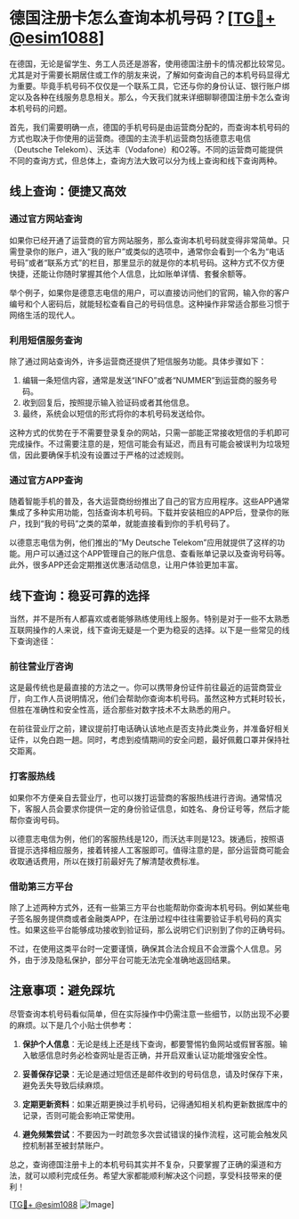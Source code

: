 # 德国注册卡怎么查询本机号码？[[TG💪+ @esim1088](https://t.me/s/esim1088)]

在德国，无论是留学生、务工人员还是游客，使用德国注册卡的情况都比较常见。尤其是对于需要长期居住或工作的朋友来说，了解如何查询自己的本机号码显得尤为重要。毕竟手机号码不仅仅是一个联系工具，它还与你的身份认证、银行账户绑定以及各种在线服务息息相关。那么，今天我们就来详细聊聊德国注册卡怎么查询本机号码的问题。

首先，我们需要明确一点，德国的手机号码是由运营商分配的，而查询本机号码的方式也取决于你使用的运营商。德国的主流手机运营商包括德意志电信（Deutsche Telekom）、沃达丰（Vodafone）和O2等。不同的运营商可能提供不同的查询方式，但总体上，查询方法大致可以分为线上查询和线下查询两种。

## 线上查询：便捷又高效

### 通过官方网站查询
如果你已经开通了运营商的官方网站服务，那么查询本机号码就变得非常简单。只需登录你的账户，进入“我的账户”或类似的选项中，通常你会看到一个名为“电话号码”或者“联系方式”的栏目，那里显示的就是你的本机号码。这种方式不仅方便快捷，还能让你随时掌握其他个人信息，比如账单详情、套餐余额等。

举个例子，如果你是德意志电信的用户，可以直接访问他们的官网，输入你的客户编号和个人密码后，就能轻松查看自己的号码信息。这种操作非常适合那些习惯于网络生活的现代人。

### 利用短信服务查询
除了通过网站查询外，许多运营商还提供了短信服务功能。具体步骤如下：
1. 编辑一条短信内容，通常是发送“INFO”或者“NUMMER”到运营商的服务号码。
2. 收到回复后，按照提示输入验证码或者其他信息。
3. 最终，系统会以短信的形式将你的本机号码发送给你。

这种方式的优势在于不需要登录复杂的网站，只需一部能正常接收短信的手机即可完成操作。不过需要注意的是，短信可能会有延迟，而且有可能会被误判为垃圾短信，因此要确保手机没有设置过于严格的过滤规则。

### 通过官方APP查询
随着智能手机的普及，各大运营商纷纷推出了自己的官方应用程序。这些APP通常集成了多种实用功能，包括查询本机号码。下载并安装相应的APP后，登录你的账户，找到“我的号码”之类的菜单，就能直接看到你的手机号码了。

以德意志电信为例，他们推出的“My Deutsche Telekom”应用就提供了这样的功能。用户可以通过这个APP管理自己的账户信息、查看账单记录以及查询号码等。此外，很多APP还会定期推送优惠活动信息，让用户体验更加丰富。

## 线下查询：稳妥可靠的选择

当然，并不是所有人都喜欢或者能够熟练使用线上服务。特别是对于一些不太熟悉互联网操作的人来说，线下查询无疑是一个更为稳妥的选择。以下是一些常见的线下查询途径：

### 前往营业厅咨询
这是最传统也是最直接的方法之一。你可以携带身份证件前往最近的运营商营业厅，向工作人员说明情况，他们会帮助你查询本机号码。虽然这种方式耗时较长，但胜在准确性和安全性高，适合那些对数字技术不太熟悉的用户。

在前往营业厅之前，建议提前打电话确认该地点是否支持此类业务，并准备好相关证件，以免白跑一趟。同时，考虑到疫情期间的安全问题，最好佩戴口罩并保持社交距离。

### 打客服热线
如果你不方便亲自去营业厅，也可以拨打运营商的客服热线进行咨询。通常情况下，客服人员会要求你提供一定的身份验证信息，如姓名、身份证号等，然后才能帮你查询号码。

以德意志电信为例，他们的客服热线是120，而沃达丰则是123。拨通后，按照语音提示选择相应服务，接着转接人工客服即可。值得注意的是，部分运营商可能会收取通话费用，所以在拨打前最好先了解清楚收费标准。

### 借助第三方平台
除了上述两种方式外，还有一些第三方平台也能帮助你查询本机号码。例如某些电子签名服务提供商或者金融类APP，在注册过程中往往需要验证手机号码的真实性。如果这些平台能够成功接收到验证码，那么说明它们识别到了你的正确号码。

不过，在使用这类平台时一定要谨慎，确保其合法合规且不会泄露个人信息。另外，由于涉及隐私保护，部分平台可能无法完全准确地返回结果。

## 注意事项：避免踩坑

尽管查询本机号码看似简单，但在实际操作中仍需注意一些细节，以防出现不必要的麻烦。以下是几个小贴士供参考：

1. **保护个人信息**：无论是线上还是线下查询，都要警惕钓鱼网站或假冒客服。输入敏感信息时务必检查网址是否正确，并开启双重认证功能增强安全性。

2. **妥善保存记录**：无论是通过短信还是邮件收到的号码信息，请及时保存下来，避免丢失导致后续麻烦。

3. **定期更新资料**：如果近期更换过手机号码，记得通知相关机构更新数据库中的记录，否则可能会影响正常使用。

4. **避免频繁尝试**：不要因为一时疏忽多次尝试错误的操作流程，这可能会触发风控机制甚至被封禁账户。

总之，查询德国注册卡上的本机号码其实并不复杂，只要掌握了正确的渠道和方法，就可以顺利完成任务。希望大家都能顺利解决这个问题，享受科技带来的便利！

[[TG💪+ @esim1088](https://t.me/s/esim1088) ![Image](https://i.postimg.cc/4NQfJmqS/Snipaste-2025-05-13-00-14-12.png)]